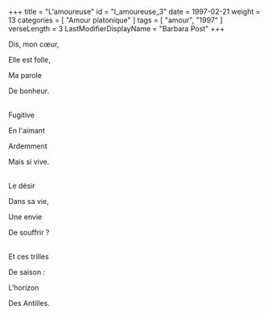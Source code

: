 +++
title = "L'amoureuse"
id = "l_amoureuse_3"
date = 1997-02-21
weight = 13
categories = [ "Amour platonique" ]
tags = [ "amour", "1997" ]
verseLength = 3
LastModifierDisplayName = "Barbara Post"
+++

Dis, mon cœur,

Elle est folle,

Ma parole

De bonheur.

 \
Fugitive

En l'aimant

Ardemment

Mais si vive.

 \
Le désir

Dans sa vie,

Une envie

De souffrir ?

 \
Et ces trilles

De saison :

L'horizon

Des Antilles.
